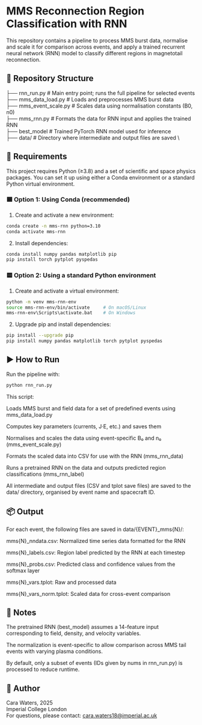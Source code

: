 # MMS Reconnection Region Classification with RNN

This repository contains a pipeline to process MMS burst data, normalise and scale it for comparison across events, and apply a trained recurrent neural network (RNN) model to classify different regions in magnetotail reconnection.

## 📁 Repository Structure

├── rnn_run.py # Main entry point; runs the full pipeline for selected events \
├── mms_data_load.py # Loads and preprocesses MMS burst data \
├── mms_event_scale.py # Scales data using normalisation constants (B0, n0) \
├── mms_rnn.py # Formats the data for RNN input and applies the trained RNN \
├── best_model # Trained PyTorch RNN model used for inference \
├── data/ # Directory where intermediate and output files are saved \

## 🔧 Requirements
This project requires Python (≥3.8) and a set of scientific and space physics packages. You can set it up using either a Conda environment or a standard Python virtual environment.

### 🟦 Option 1: Using Conda (recommended)

1. Create and activate a new environment:
```bash
conda create -n mms-rnn python=3.10
conda activate mms-rnn
```

2. Install dependencies:
```bash
conda install numpy pandas matplotlib pip
pip install torch pytplot pyspedas
```

### 🟨 Option 2: Using a standard Python environment

1. Create and activate a virtual environment:
```bash
python -m venv mms-rnn-env
source mms-rnn-env/bin/activate     # On macOS/Linux
mms-rnn-env\Scripts\activate.bat    # On Windows
```

2. Upgrade pip and install dependencies:
```bash
pip install --upgrade pip
pip install numpy pandas matplotlib torch pytplot pyspedas
```

## ▶️ How to Run
Run the pipeline with:

```bash
python rnn_run.py
```

This script:

Loads MMS burst and field data for a set of predefined events using mms_data_load.py

Computes key parameters (currents, J·E, etc.) and saves them

Normalises and scales the data using event-specific B₀ and n₀ (mms_event_scale.py)

Formats the scaled data into CSV for use with the RNN (mms_rnn_data)

Runs a pretrained RNN on the data and outputs predicted region classifications (mms_rnn_label)

All intermediate and output files (CSV and tplot save files) are saved to the data/ directory, organised by event name and spacecraft ID.

## 📦 Output
For each event, the following files are saved in data/{EVENT}_mms{N}/:

mms{N}_nndata.csv: Normalized time series data formatted for the RNN

mms{N}_labels.csv: Region label predicted by the RNN at each timestep

mms{N}_probs.csv: Predicted class and confidence values from the softmax layer

mms{N}_vars.tplot: Raw and processed data

mms{N}_vars_norm.tplot: Scaled data for cross-event comparison

## 📘 Notes
The pretrained RNN (best_model) assumes a 14-feature input corresponding to field, density, and velocity variables.

The normalization is event-specific to allow comparison across MMS tail events with varying plasma conditions.

By default, only a subset of events (IDs given by nums in rnn_run.py) is processed to reduce runtime.

## 📄 Author
Cara Waters, 2025 \
Imperial College London \
For questions, please contact: cara.waters18@imperial.ac.uk